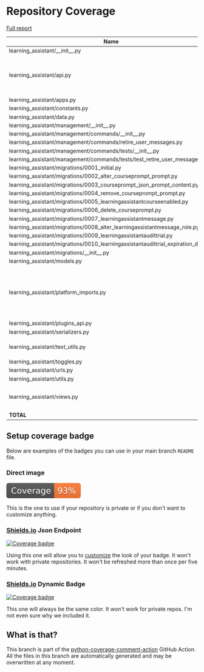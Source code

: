 # Repository Coverage

[Full report](https://htmlpreview.github.io/?https://github.com/edx/learning-assistant/blob/python-coverage-comment-action-data/htmlcov/index.html)

| Name                                                                                  |    Stmts |     Miss |   Branch |   BrPart |   Cover |   Missing |
|-------------------------------------------------------------------------------------- | -------: | -------: | -------: | -------: | ------: | --------: |
| learning\_assistant/\_\_init\_\_.py                                                   |        2 |        0 |        0 |        0 |    100% |           |
| learning\_assistant/api.py                                                            |      113 |        5 |       14 |        1 |     95% |120->136, 206-208, 218-219 |
| learning\_assistant/apps.py                                                           |        4 |        0 |        0 |        0 |    100% |           |
| learning\_assistant/constants.py                                                      |        7 |        0 |        0 |        0 |    100% |           |
| learning\_assistant/data.py                                                           |       12 |        0 |        0 |        0 |    100% |           |
| learning\_assistant/management/\_\_init\_\_.py                                        |        0 |        0 |        0 |        0 |    100% |           |
| learning\_assistant/management/commands/\_\_init\_\_.py                               |        0 |        0 |        0 |        0 |    100% |           |
| learning\_assistant/management/commands/retire\_user\_messages.py                     |       26 |        0 |        2 |        0 |    100% |           |
| learning\_assistant/management/commands/tests/\_\_init\_\_.py                         |        0 |        0 |        0 |        0 |    100% |           |
| learning\_assistant/management/commands/tests/test\_retire\_user\_messages.py         |       21 |        0 |        0 |        0 |    100% |           |
| learning\_assistant/migrations/0001\_initial.py                                       |        8 |        0 |        0 |        0 |    100% |           |
| learning\_assistant/migrations/0002\_alter\_courseprompt\_prompt.py                   |        4 |        0 |        0 |        0 |    100% |           |
| learning\_assistant/migrations/0003\_courseprompt\_json\_prompt\_content.py           |        4 |        0 |        0 |        0 |    100% |           |
| learning\_assistant/migrations/0004\_remove\_courseprompt\_prompt.py                  |        4 |        0 |        0 |        0 |    100% |           |
| learning\_assistant/migrations/0005\_learningassistantcourseenabled.py                |        7 |        0 |        0 |        0 |    100% |           |
| learning\_assistant/migrations/0006\_delete\_courseprompt.py                          |        4 |        0 |        0 |        0 |    100% |           |
| learning\_assistant/migrations/0007\_learningassistantmessage.py                      |        9 |        0 |        0 |        0 |    100% |           |
| learning\_assistant/migrations/0008\_alter\_learningassistantmessage\_role.py         |        4 |        0 |        0 |        0 |    100% |           |
| learning\_assistant/migrations/0009\_learningassistantaudittrial.py                   |        8 |        0 |        0 |        0 |    100% |           |
| learning\_assistant/migrations/0010\_learningassistantaudittrial\_expiration\_date.py |        5 |        0 |        0 |        0 |    100% |           |
| learning\_assistant/migrations/\_\_init\_\_.py                                        |        0 |        0 |        0 |        0 |    100% |           |
| learning\_assistant/models.py                                                         |       21 |        0 |        0 |        0 |    100% |           |
| learning\_assistant/platform\_imports.py                                              |       29 |       21 |        0 |        0 |     28% |12-19, 25-26, 32-33, 39-40, 46-47, 58-59, 70-71, 86-87 |
| learning\_assistant/plugins\_api.py                                                   |       16 |        0 |        2 |        0 |    100% |           |
| learning\_assistant/serializers.py                                                    |       14 |        1 |        2 |        1 |     88% |        36 |
| learning\_assistant/text\_utils.py                                                    |       32 |        2 |        4 |        1 |     86% |42->exit, 47-48 |
| learning\_assistant/toggles.py                                                        |       13 |        2 |        0 |        0 |     85% |    34, 43 |
| learning\_assistant/urls.py                                                           |        5 |        0 |        0 |        0 |    100% |           |
| learning\_assistant/utils.py                                                          |       89 |        0 |       18 |        0 |    100% |           |
| learning\_assistant/views.py                                                          |      112 |        7 |       22 |        1 |     94% |21-24, 95, 135-136 |
|                                                                             **TOTAL** |  **573** |   **38** |   **64** |    **4** | **93%** |           |


## Setup coverage badge

Below are examples of the badges you can use in your main branch `README` file.

### Direct image

[![Coverage badge](https://raw.githubusercontent.com/edx/learning-assistant/python-coverage-comment-action-data/badge.svg)](https://htmlpreview.github.io/?https://github.com/edx/learning-assistant/blob/python-coverage-comment-action-data/htmlcov/index.html)

This is the one to use if your repository is private or if you don't want to customize anything.

### [Shields.io](https://shields.io) Json Endpoint

[![Coverage badge](https://img.shields.io/endpoint?url=https://raw.githubusercontent.com/edx/learning-assistant/python-coverage-comment-action-data/endpoint.json)](https://htmlpreview.github.io/?https://github.com/edx/learning-assistant/blob/python-coverage-comment-action-data/htmlcov/index.html)

Using this one will allow you to [customize](https://shields.io/endpoint) the look of your badge.
It won't work with private repositories. It won't be refreshed more than once per five minutes.

### [Shields.io](https://shields.io) Dynamic Badge

[![Coverage badge](https://img.shields.io/badge/dynamic/json?color=brightgreen&label=coverage&query=%24.message&url=https%3A%2F%2Fraw.githubusercontent.com%2Fedx%2Flearning-assistant%2Fpython-coverage-comment-action-data%2Fendpoint.json)](https://htmlpreview.github.io/?https://github.com/edx/learning-assistant/blob/python-coverage-comment-action-data/htmlcov/index.html)

This one will always be the same color. It won't work for private repos. I'm not even sure why we included it.

## What is that?

This branch is part of the
[python-coverage-comment-action](https://github.com/marketplace/actions/python-coverage-comment)
GitHub Action. All the files in this branch are automatically generated and may be
overwritten at any moment.
